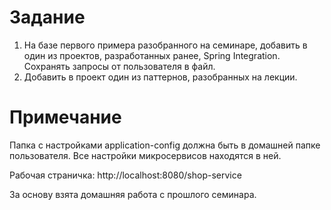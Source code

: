 # Задание

1) На базе первого примера разобранного на семинаре, добавить в один из проектов,
разработанных ранее, Spring Integration. Сохранять запросы от пользователя в файл.
2) Добавить в проект один из паттернов, разобранных на лекции.

# Примечание

Папка с настройками application-config должна быть в домашней папке пользователя.
Все настройки микросервисов находятся в ней.

Рабочая страничка: http://localhost:8080/shop-service 

За основу взята домашняя работа с прошлого семинара.